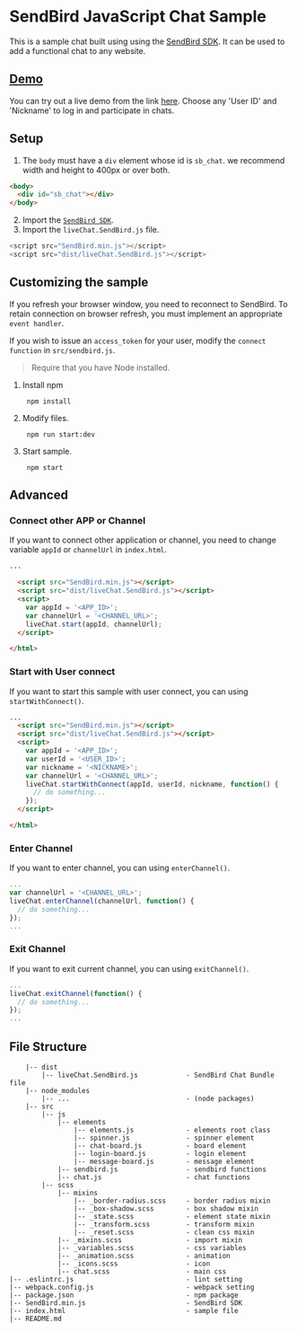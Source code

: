 # SendBird JavaScript Chat Sample
This is a sample chat built using using the [SendBird SDK](https://github.com/smilefam/SendBird-SDK-JavaScript). It can be used to add a functional chat to any website.  


## [Demo](https://sample.sendbird.com/livechat/)

You can try out a live demo from the link [here](https://sample.sendbird.com/livechat/). Choose any 'User ID' and 'Nickname' to log in and participate in chats.


## Setup
1. The `body` must have a `div` element whose id is `sb_chat`. we recommend width and height to 400px or over both.  
  
```html
<body>
  <div id="sb_chat"></div>
</body>
```

2. Import the [`SendBird SDK`](https://github.com/smilefam/SendBird-SDK-JavaScript).  
3. Import the `liveChat.SendBird.js` file.
```javascript
<script src="SendBird.min.js"></script>
<script src="dist/liveChat.SendBird.js"></script>
```


## Customizing the sample
If you refresh your browser window, you need to reconnect to SendBird. To retain connection on browser refresh, you must implement an appropriate `event handler`. 

If you wish to issue an `access_token` for your user, modify the `connect function` in `src/sendbird.js`.  

> Require that you have Node installed.
1. Install npm

        npm install

2. Modify files.

        npm run start:dev
        
3. Start sample.

        npm start



## Advanced  
### Connect other APP or Channel
If you want to connect other application or channel, you need to change variable `appId` or `channelUrl` in `index.html`.

```html
...

  <script src="SendBird.min.js"></script>
  <script src="dist/liveChat.SendBird.js"></script>
  <script>
    var appId = '<APP_ID>';
    var channelUrl = '<CHANNEL_URL>';
    liveChat.start(appId, channelUrl);
  </script>

</html>
```

### Start with User connect  
If you want to start this sample with user connect, you can using `startWithConnect()`.  

```html
...
  <script src="SendBird.min.js"></script>
  <script src="dist/liveChat.SendBird.js"></script>
  <script>
    var appId = '<APP_ID>';
    var userId = '<USER_ID>';
    var nickname = '<NICKNAME>';
    var channelUrl = '<CHANNEL_URL>';
    liveChat.startWithConnect(appId, userId, nickname, function() {
      // do something...
    });
  </script>

</html>
```

### Enter Channel
If you want to enter channel, you can using `enterChannel()`.  

```javascript
...
var channelUrl = '<CHANNEL_URL>';
liveChat.enterChannel(channelUrl, function() {
  // do something...
});
...
```

### Exit Channel
If you want to exit current channel, you can using `exitChannel()`.  

```javascript
...
liveChat.exitChannel(function() {
  // do something...
});
...
```


## File Structure
```
    |-- dist
        |-- liveChat.SendBird.js            - SendBird Chat Bundle file
    |-- node_modules
        |-- ...                             - (node packages)
    |-- src
        |-- js
            |-- elements  
                |-- elements.js             - elements root class
                |-- spinner.js              - spinner element
                |-- chat-board.js           - board element
                |-- login-board.js          - login element
                |-- message-board.js        - message element
            |-- sendbird.js                 - sendbird functions
            |-- chat.js                     - chat functions
        |-- scss
            |-- mixins 
                |-- _border-radius.scss     - border radius mixin  
                |-- _box-shadow.scss        - box shadow mixin
                |-- _state.scss             - element state mixin
                |-- _transform.scss         - transform mixin
                |-- _reset.scss             - clean css mixin
            |-- _mixins.scss                - import mixin
            |-- _variables.scss             - css variables
            |-- _animation.scss             - animation
            |-- _icons.scss                 - icon 
            |-- chat.scss                   - main css  
|-- .eslintrc.js                            - lint setting 
|-- webpack.config.js                       - webpack setting 
|-- package.json                            - npm package 
|-- SendBird.min.js                         - SendBird SDK 
|-- index.html                              - sample file
|-- README.md
```
